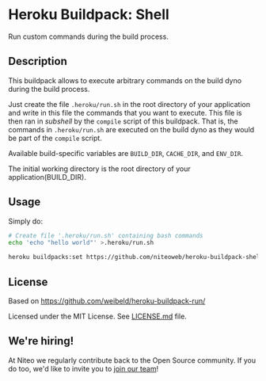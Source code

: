 Heroku Buildpack: Shell
=====================

Run custom commands during the build process.


Description
-----------

This buildpack allows to execute arbitrary commands on the build dyno during the build process.

Just create the file `.heroku/run.sh` in the root directory of your application and write in this file the commands that you want to execute. This file is then ran in *subshell* by the `compile` script of this buildpack. That is, the commands in `.heroku/run.sh` are executed on the build dyno as they would be part of the `compile` script.

Available build-specific variables are `BUILD_DIR`, `CACHE_DIR`, and `ENV_DIR`.

The initial working directory is the root directory of your application(BUILD_DIR).

Usage
-----

Simply do:

~~~bash
# Create file '.heroku/run.sh' containing bash commands
echo 'echo "hello world"' >.heroku/run.sh

heroku buildpacks:set https://github.com/niteoweb/heroku-buildpack-shell.git
~~~

License
-------
Based on https://github.com/weibeld/heroku-buildpack-run/

Licensed under the MIT License. See [LICENSE.md](LICENSE.md) file.

We're hiring!
-------------

At Niteo we regularly contribute back to the Open Source community. If you do too, we'd like to invite you to [join our team](https://niteo.co/careers)!
